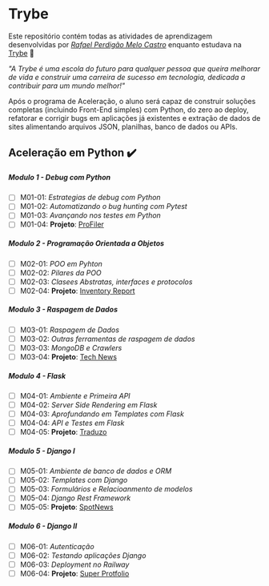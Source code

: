 # Trybe

Este repositório contém todas as atividades de aprendizagem desenvolvidas por _[Rafael Perdigão Melo Castro](https://www.linkedin.com/in/rafael-permec/)_ enquanto estudava na [Trybe](https://www.betrybe.com/) :rocket:

_"A Trybe é uma escola do futuro para qualquer pessoa que queira melhorar de vida e construir uma carreira de sucesso em tecnologia, dedicada a contribuir para um mundo melhor!"_

Após o programa de Aceleração, o aluno será capaz de construir soluções completas (incluindo Front-End simples) com Python, do zero ao deploy, refatorar e corrigir bugs em aplicações já existentes e extração de dados de sites alimentando arquivos JSON, planilhas, banco de dados ou APIs. 

## Aceleração em Python :heavy_check_mark:

##### Modulo 1 - Debug com Python 

- [ ] M01-01: _Estrategias de debug com Python_
- [ ] M01-02: _Automatizando o bug hunting com Pytest_
- [ ] M01-03: _Avançando nos testes em Python_
- [ ] M01-04: **Projeto**: [ProFiler]()

##### Modulo 2 - Programação Orientada a Objetos

- [ ] M02-01: _POO em Pyhton_
- [ ] M02-02: _Pilares da POO_
- [ ] M02-03: _Clasees Abstratas, interfaces e protocolos_
- [ ] M02-04: **Projeto**: [Inventory Report]()

##### Modulo 3 - Raspagem de Dados

- [ ] M03-01: _Raspagem de Dados_
- [ ] M03-02: _Outras ferramentas de raspagem de dados_
- [ ] M03-03: _MongoDB e Crawlers_
- [ ] M03-04: **Projeto**: [Tech News]()

##### Modulo 4 - Flask

- [ ] M04-01: _Ambiente e Primeira API_
- [ ] M04-02: _Server Side Rendering em Flask_
- [ ] M04-03: _Aprofundando em Templates com Flask_
- [ ] M04-04: _API e Testes em Flask_
- [ ] M04-05: **Projeto**: [Traduzo]()

##### Modulo 5 - Django I

- [ ] M05-01: _Ambiente de banco de dados e ORM_
- [ ] M05-02: _Templates com Django_
- [ ] M05-03: _Formulários e Relacioanmento de modelos_
- [ ] M05-04: _Django Rest Framework_
- [ ] M05-05: **Projeto**: [SpotNews]()

##### Modulo 6 - Django II

- [ ] M06-01: _Autenticação_
- [ ] M06-02: _Testando aplicações Django_
- [ ] M06-03: _Deployment no Railway_
- [ ] M06-04: **Projeto**: [Super Protfolio]()
